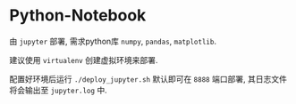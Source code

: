 # Python-Notebook

由 `jupyter` 部署, 需求python库 `numpy`, `pandas`, `matplotlib`.

建议使用 `virtualenv` 创建虚拟环境来部署. 

配置好环境后运行 `./deploy_jupyter.sh` 默认即可在 `8888` 端口部署, 其日志文件将会输出至 `jupyter.log` 中.
